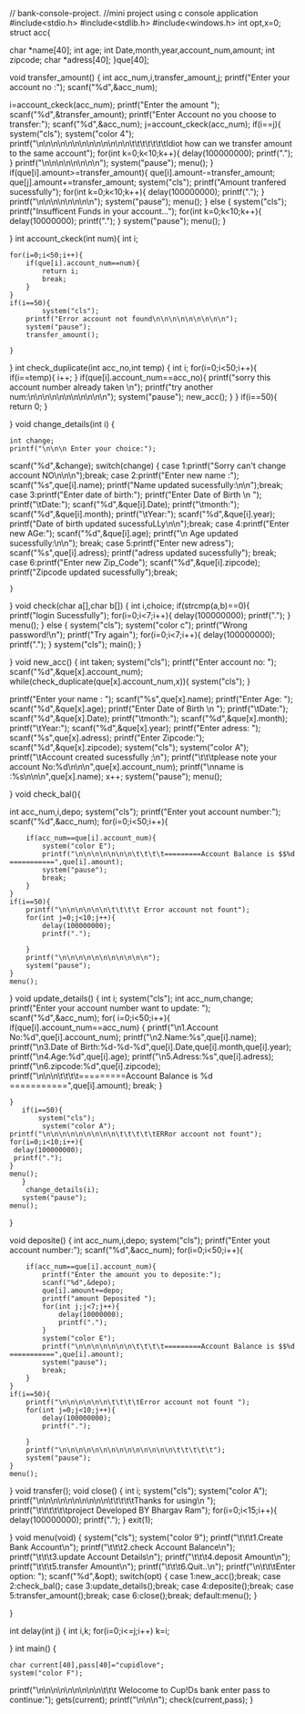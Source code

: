// bank-console-project.
//mini project using c console application 
#include<stdio.h>
#include<stdlib.h>
#include<windows.h>
int opt,x=0;
struct acc{

char *name[40];
int age;
int  Date,month,year,account_num,amount;
int zipcode;
char *adress[40];
}que[40];

void transfer_amount()
{
    int acc_num,i,transfer_amount,j;
    printf("Enter your account no :");
    scanf("%d",&acc_num);

i=account_ckeck(acc_num);
printf("Enter the amount ");
scanf("%d",&transfer_amount);
printf("Enter Account no you choose to transfer:");
scanf("%d",&acc_num);
j=account_ckeck(acc_num);
if(i==j){
    system("cls");
     system("color 4");
    printf("\n\n\n\n\n\n\n\n\n\n\n\n\n\t\t\t\t\t\t\tIdiot how can we transfer amount to the same account");
    for(int k=0;k<10;k++){
        delay(100000000);
        printf(".");
    }
    printf("\n\n\n\n\n\n\n\n");
    system("pause");
    menu();
}
if(que[i].amount>=transfer_amount){
que[i].amount-=transfer_amount;
que[j].amount+=transfer_amount;
system("cls");
printf("Amount tranfered sucessfully");
for(int k=0;k<10;k++){
    delay(100000000);
    printf(".");
}
printf("\n\n\n\n\n\n\n\n");
system("pause");
menu();
}
else {
        system("cls");
printf("Insufficent Funds in your account...");
for(int k=0;k<10;k++){
    delay(10000000);
    printf(".");
}
system("pause");
menu();
}


}
int account_ckeck(int num){
    int i;

    for(i=0;i<50;i++){
        if(que[i].account_num==num){
            return i;
            break;
        }
    }
    if(i==50){
            system("cls");
        printf("Error account not found\n\n\n\n\n\n\n\n\n");
        system("pause");
        transfer_amount();

    }


}
int check_duplicate(int acc_no,int temp)
{
    int i;
    for(i=0;i<50;i++){
            if(i==temp){
                i++;
            }
        if(que[i].account_num==acc_no){
            printf("sorry this account number already taken \n");
            printf("try another num:\n\n\n\n\n\n\n\n\n\n\n");
            system("pause");
            new_acc();
        }
    }
    if(i==50){
        return 0;
    }

}
void change_details(int i)
{

    int change;
    printf("\n\n\n Enter your choice:");
   scanf("%d",&change);
   switch(change)
    {
        case 1:printf("Sorry can't change account NO\n\n\n");break;
        case 2:printf("Enter new name :");
                scanf("%s",que[i].name);
                printf("Name updated sucessfully:\n\n");break;
        case 3:printf("Enter date of birth:");
                   printf("Enter Date of Birth \n ");
                      printf("\tDate:");
                       scanf("%d",&que[i].Date);
                           printf("\tmonth:");
                             scanf("%d",&que[i].month);
                                printf("\tYear:");
                                    scanf("%d",&que[i].year);
               printf("Date of birth updated sucessfuLLy\n\n");break;
         case 4:printf("Enter new AGe:");
                   scanf("%d",&que[i].age);
                    printf("\n Age updated sucessfully:\n\n"); break;
         case 5:printf("Enter new adress");
                     scanf("%s",que[i].adress);
                             printf("adress updated sucessfully"); break;
         case 6:printf("Enter new Zip_Code");
                    scanf("%d",&que[i].zipcode);
                      printf("Zipcode updated sucessfully");break;




    }
}
void check(char a[],char b[])
{
    int i,choice;
    if(strcmp(a,b)==0){
        printf("login Sucessfully");
        for(i=0;i<7;i++){
            delay(100000000);
            printf(".");
        }
        menu();
    }
    else {
            system("cls");
            system("color c");
        printf("Wrong password!\n");
      printf("Try again");
      for(i=0;i<7;i++){
      delay(100000000);
      printf(".");
      }
      system("cls");
      main();
    }

}
void new_acc()
{
    int taken;
    system("cls");
    printf("Enter account no:  ");
    scanf("%d",&que[x].account_num);
    while(check_duplicate(que[x].account_num,x)){
        system("cls");
    }


   printf("Enter your name :  ");
   scanf("%s",que[x].name);
  printf("Enter Age: ");
  scanf("%d",&que[x].age);
  printf("Enter Date of Birth \n ");
  printf("\tDate:");
  scanf("%d",&que[x].Date);
  printf("\tmonth:");
  scanf("%d",&que[x].month);
  printf("\tYear:");
  scanf("%d",&que[x].year);
  printf("Enter adress:  ");
 scanf("%s",que[x].adress);
 printf("Enter Zipcode:");
 scanf("%d",&que[x].zipcode);
 system("cls");
 system("color A");
 printf("\tAccount created sucessfully ;\n");
 printf("\t\t\tplease note your account No:%d\n\n\n",que[x].account_num);
 printf("\nname is :%s\n\n\n",que[x].name);
 x++;
 system("pause");
menu();

}
void check_bal(){

int acc_num,i,depo;
    system("cls");
    printf("Enter yout account number:");
    scanf("%d",&acc_num);
    for(i=0;i<50;i++){

        if(acc_num==que[i].account_num){
            system("color E");
            printf("\n\n\n\n\n\n\n\t\t\t\t=========Account Balance is $$%d ===========",que[i].amount);
            system("pause");
            break;
        }
    }
    if(i==50){
        printf("\n\n\n\n\n\n\t\t\t\t Error account not fount");
        for(int j=0;j<10;j++){
            delay(100000000);
            printf(".");

        }
        printf("\n\n\n\n\n\n\n\n\n\n\n");
        system("pause");
    }
    menu();




}
void update_details()
{
    int i;
    system("cls");
    int acc_num,change;
    printf("Enter your account number want to update: ");
    scanf("%d",&acc_num);
    for( i=0;i<50;i++){
       if(que[i].account_num==acc_num) {
        printf("\n1.Account No:%d",que[i].account_num);
        printf("\n2.Name:%s",que[i].name);
        printf("\n3.Date of Birth:%d-%d-%d",que[i].Date,que[i].month,que[i].year);
        printf("\n4.Age:%d",que[i].age);
        printf("\n5.Adress:%s",que[i].adress);
        printf("\n6.zipcode:%d",que[i].zipcode);
         printf("\n\n\n\t\t\t\t=========Account Balance is %d ===========",que[i].amount);
        break;
   }

    }
       if(i==50){
           system("cls");
            system("color A");
    printf("\n\n\n\n\n\n\n\n\n\t\t\t\t\tERRor account not fount");
    for(i=0;i<10;i++){
     delay(100000000);
     printf(".");
    }
    menu();
       }
        change_details(i);
       system("pause");
    menu();


}

void deposite()
{
    int acc_num,i,depo;
    system("cls");
    printf("Enter yout account number:");
    scanf("%d",&acc_num);
    for(i=0;i<50;i++){

        if(acc_num==que[i].account_num){
            printf("Enter the amount you to deposite:");
            scanf("%d",&depo);
            que[i].amount+=depo;
            printf("amount Deposited ");
            for(int j;j<7;j++){
                delay(10000000);
                printf(".");
            }
            system("color E");
            printf("\n\n\n\n\n\n\n\t\t\t\t=========Account Balance is $$%d ===========",que[i].amount);
            system("pause");
            break;
        }
    }
    if(i==50){
        printf("\n\n\n\n\n\n\t\t\t\tError account not fount ");
        for(int j=0;j<10;j++){
            delay(100000000);
            printf(".");

        }
        printf("\n\n\n\n\n\n\n\n\n\n\n\n\n\n\t\t\t\t\t");
        system("pause");
    }
    menu();
}
void transfer();
void close()
  {
      int i;
      system("cls");
      system("color A");
      printf("\n\n\n\n\n\n\n\n\n\n\t\t\t\t\tThanks for using\n  ");
      printf("\t\t\t\t\t\tproject Developed BY Bhargav Ram");
      for(i=0;i<15;i++){
        delay(100000000);
        printf(".");
      }
  exit(1);

  }
void menu(void)
  {
      system("cls");
      system("color 9");
      printf("\t\t\t1.Create Bank Account\n");
      printf("\t\t\t2.check Account Balance\n");
      printf("\t\t\t3.update Account Details\n");
      printf("\t\t\t4.deposit Amount\n");
      printf("\t\t\t5.transfer Amount\n");
      printf("\t\t\t6.Quit..\n");
      printf("\n\t\t\tEnter option:  ");
      scanf("%d",&opt);
      switch(opt)
      {
          case 1:new_acc();break;
          case 2:check_bal();
          case 3:update_details();break;
          case 4:deposite();break;
          case 5:transfer_amount();break;
          case 6:close();break;
          default:menu();
      }

  }

int delay(int j)
{
int i,k;
for(i=0;i<=j;i++)
    k=i;

}
int main()
{

    char current[40],pass[40]="cupidlove";
    system("color F");
printf("\n\n\n\n\n\n\n\n\n\t\t\t Welocome to Cup!Ds bank enter pass to continue:");
gets(current);
printf("\n\n\n");
check(current,pass);
}


